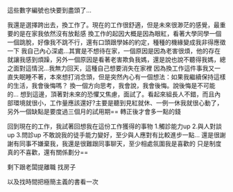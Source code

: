 這些數字編號也快要到盡頭了...

我還是選擇跨出去，換工作了。現在的工作很舒適，但是未來很渺茫的感覺，最重要的是在家我依然沒有放鬆感
換工作的起因大概是因為眼紅，看著大學同學一個一個跳脫，好像我不跳不行，還有口頭跟學姊的約定，種種的機緣變成我非得應徵一下
我自己內心深處...其實是不想待在家，一個原因是因為老害很煩，他的存在就讓我感到煩躁，另外一個原因是看著老害欺負我媽，還是說也說不聽得我媽，總之面對這情況...我無力回天，這種自己想要消失在家裡
因為換工作這件事我又一直失眠睡不著，本來想打消念頭，但是突然內心有一個想法：如果我繼續保持這樣的生活，我會後悔嗎？
換一個方向思考，我會說，我會後悔。說後悔是不可能的...
想到這邊，頂著對未來的恐懼又焦慮，面試了。看起來組長人不錯，而且內部環境就很小，工作量應該還好?主要是聽到見紅就休、一例一休我就很心動了，另外一個缺點是要度過三個月的試用期== 轉正後才會多一點的錢

回到現在的工作，我試著回想我在這份工作獲得的事物
1.觸診能力up
2.與人對談up
3.問診up
不敢說我的徒手能力變好，至少與人應對有比較進步一點...
還是很謝謝有同事不嫌棄我，我還是很難跟同事聊天，至少相處氛圍我是喜歡的
只是制度真的不喜歡，還有關係劃分==

剩下跟老闆提離職
找房子

以及找時間把極簡主義的書看一次
